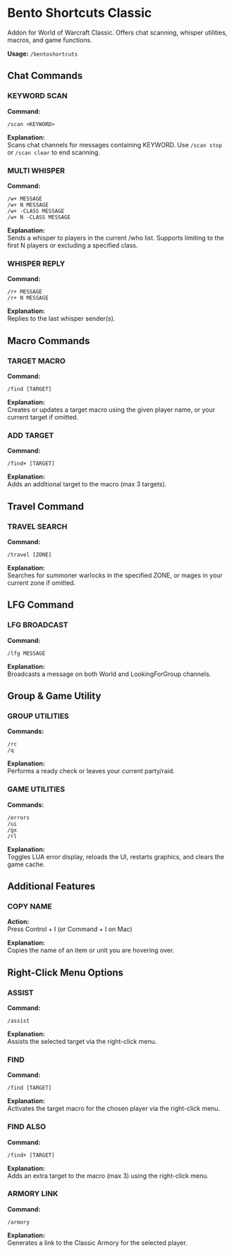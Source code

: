 # Bento Shortcuts Classic

Addon for World of Warcraft Classic. Offers chat scanning, whisper utilities, macros, and game functions.

**Usage:** `/bentoshortcuts`

## Chat Commands

### KEYWORD SCAN  
**Command:**  
```
/scan <KEYWORD>
```

**Explanation:**  
Scans chat channels for messages containing KEYWORD. Use `/scan stop` or `/scan clear` to end scanning.

### MULTI WHISPER  
**Command:**  
```
/w+ MESSAGE
/w+ N MESSAGE
/w+ -CLASS MESSAGE
/w+ N -CLASS MESSAGE
```

**Explanation:**  
Sends a whisper to players in the current /who list. Supports limiting to the first N players or excluding a specified class.

### WHISPER REPLY  
**Command:**  
```
/r+ MESSAGE
/r+ N MESSAGE
```

**Explanation:**  
Replies to the last whisper sender(s).

## Macro Commands

### TARGET MACRO  
**Command:**  
```
/find [TARGET]
```

**Explanation:**  
Creates or updates a target macro using the given player name, or your current target if omitted.

### ADD TARGET  
**Command:**  
```
/find+ [TARGET]
```

**Explanation:**  
Adds an additional target to the macro (max 3 targets).

## Travel Command

### TRAVEL SEARCH  
**Command:**  
```
/travel [ZONE]
```

**Explanation:**  
Searches for summoner warlocks in the specified ZONE, or mages in your current zone if omitted.

## LFG Command

### LFG BROADCAST  
**Command:**  
```
/lfg MESSAGE
```

**Explanation:**  
Broadcasts a message on both World and LookingForGroup channels.

## Group & Game Utility

### GROUP UTILITIES  
**Commands:**  
```
/rc
/q
```

**Explanation:**  
Performs a ready check or leaves your current party/raid.

### GAME UTILITIES  
**Commands:**  
```
/errors
/ui
/gx
/rl
```

**Explanation:**  
Toggles LUA error display, reloads the UI, restarts graphics, and clears the game cache.

## Additional Features

### COPY NAME  
**Action:**  
Press Control + I (or Command + I on Mac)

**Explanation:**  
Copies the name of an item or unit you are hovering over.

## Right-Click Menu Options

### ASSIST  
**Command:**  
```
/assist
```

**Explanation:**  
Assists the selected target via the right-click menu.

### FIND  
**Command:**  
```
/find [TARGET]
```

**Explanation:**  
Activates the target macro for the chosen player via the right-click menu.

### FIND ALSO  
**Command:**  
```
/find+ [TARGET]
```

**Explanation:**  
Adds an extra target to the macro (max 3) using the right-click menu.

### ARMORY LINK  
**Command:**  
```
/armory
```

**Explanation:**  
Generates a link to the Classic Armory for the selected player.